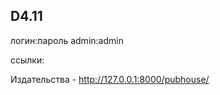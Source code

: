 <h2>D4.11</h2>    

логин:пароль admin:admin

ссылки:

Издательства - http://127.0.0.1:8000/pubhouse/
